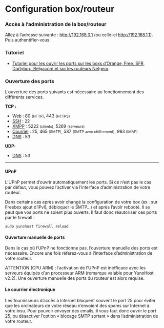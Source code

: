 # Configuration box/routeur

### Accès à l’administration de la box/routeur
Allez à l’adresse suivante : http://192.168.0.1 (ou celle-ci http://192.168.1.1). Puis authentifier-vous.

### Tutoriel
* [Tutoriel pour les ouvrir les ports sur les boxs d’Orange, Free, SFR, Dartybox, Belgacom et sur les routeurs Netgear](https://craym.eu/tutoriels/utilitaires/ouvrir_les_ports_de_sa_box.html).

### Ouverture des ports
L’ouverture des ports suivants est nécessaire au fonctionnement des différents services.

**TCP :**
   * Web : 80 <small>(HTTP)</small>, 443 <small>(HTTPS)</small>
   * [SSH](ssh_fr) : 22
   * [XMPP](XMPP_fr) : 5222 <small>(clients)</small>, 5269 <small>(serveurs)</small>
   * [Courriel](email_fr) : 25, 465 <small>(SMTP)</small>, 587 <small>(SMTP avec chiffrement)</small>,  993 <small>(IMAP)</small>
   * [DNS](dns_fr) : 53

**UDP:**
   * [DNS](dns_fr) : 53

---

#### UPnP

L’UPnP permet d’ouvrir automatiquement les ports. Si ce n’est pas le cas par défaut, vous pouvez l’activer via l’interface d’administration de votre routeur.

Dans certains cas après avoir changé la configuration de votre box (ex : sur Freebox ajout d’IPv6, débloquer le SMTP…) et après l’avoir rebooté. Il se peut que vos ports ne soient plus ouverts. Il faut donc réautoriser ces ports par le firewall :

```sudo yunohost firewall reload```

#### Ouverture manuelle de ports

Dans le cas où l’UPnP ne fonctionne pas, l’ouverture manuelle des ports est nécessaire. Encore une fois référez-vous à l’interface d’administration de votre routeur.

ATTENTION (CPU ARM) : l’activation de l’UPnP est inefficace avec les serveurs équipés d’un processeur ARM (remarque valable pour YunoHost v2.2). Une ouverture manuelle des ports du routeur est alors requise.

#### Le courrier électronique

Les fournisseurs d’accès à Internet bloquent souvent le port 25 pour éviter que les ordinateurs de votre réseau n’envoient des spams sur Internet à votre insu. Pour pouvoir envoyer des emails, il vous faut donc ouvrir le port 25, ou désactiver l’option « blocage SMTP sortant » dans l’administration de votre routeur.
